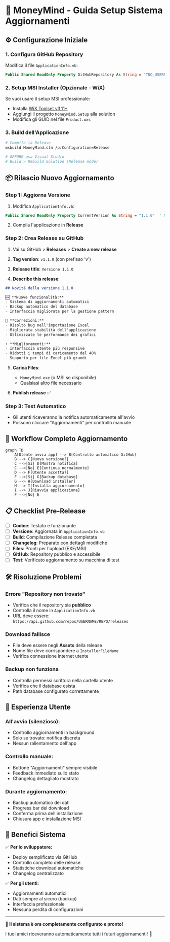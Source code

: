 # 🚀 MoneyMind - Guida Setup Sistema Aggiornamenti

## ⚙️ Configurazione Iniziale

### 1. Configura GitHub Repository
Modifica il file `ApplicationInfo.vb`:
```vb
Public Shared ReadOnly Property GitHubRepository As String = "TUO_USERNAME/MoneyMind"
```

### 2. Setup MSI Installer (Opzionale - WiX)
Se vuoi usare il setup MSI professionale:
- Installa [WiX Toolset v3.11+](http://wixtoolset.org/releases/)
- Aggiungi il progetto `MoneyMind.Setup` alla solution
- Modifica gli GUID nel file `Product.wxs`

### 3. Build dell'Applicazione
```bash
# Compila la Release
msbuild MoneyMind.sln /p:Configuration=Release

# OPPURE usa Visual Studio
# Build > Rebuild Solution (Release mode)
```

## 📦 Rilascio Nuovo Aggiornamento

### Step 1: Aggiorna Versione
1. Modifica `ApplicationInfo.vb`:
```vb
Public Shared ReadOnly Property CurrentVersion As String = "1.1.0"  ' Nuova versione
```

2. Compila l'applicazione in **Release**

### Step 2: Crea Release su GitHub
1. Vai su GitHub > **Releases** > **Create a new release**

2. **Tag version**: `v1.1.0` (con prefisso 'v')

3. **Release title**: `Versione 1.1.0`

4. **Describe this release**:
```markdown
## Novità della versione 1.1.0

🆕 **Nuove funzionalità:**
- Sistema di aggiornamenti automatici
- Backup automatico del database
- Interfaccia migliorata per la gestione pattern

🔧 **Correzioni:**
- Risolto bug nell'importazione Excel
- Migliorata stabilità dell'applicazione
- Ottimizzate le performance dei grafici

⚡ **Miglioramenti:**
- Interfaccia utente più responsive  
- Ridotti i tempi di caricamento del 40%
- Supporto per file Excel più grandi
```

5. **Carica Files**:
   - `MoneyMind.exe` (o MSI se disponibile)
   - Qualsiasi altro file necessario

6. **Publish release** ✅

### Step 3: Test Automatico
- Gli utenti riceveranno la notifica automaticamente all'avvio
- Possono cliccare "Aggiornamenti" per controllo manuale

## 🔄 Workflow Completo Aggiornamento

```mermaid
graph TD
    A[Utente avvia app] --> B[Controllo automatico GitHub]
    B --> C{Nuova versione?}
    C -->|Sì| D[Mostra notifica]
    C -->|No| E[Continua normalmente]
    D --> F[Utente accetta?]
    F -->|Sì| G[Backup database]
    G --> H[Download installer]
    H --> I[Installa aggiornamento]
    I --> J[Riavvia applicazione]
    F -->|No| E
```

## 📋 Checklist Pre-Release

- [ ] **Codice**: Testato e funzionante
- [ ] **Versione**: Aggiornata in `ApplicationInfo.vb`
- [ ] **Build**: Compilazione Release completata
- [ ] **Changelog**: Preparato con dettagli modifiche
- [ ] **Files**: Pronti per l'upload (EXE/MSI)
- [ ] **GitHub**: Repository pubblico e accessibile
- [ ] **Test**: Verificato aggiornamento su macchina di test

## 🛠️ Risoluzione Problemi

### Errore "Repository non trovato"
- Verifica che il repository sia **pubblico**
- Controlla il nome in `ApplicationInfo.vb`
- URL deve essere: `https://api.github.com/repos/USERNAME/REPO/releases`

### Download fallisce
- File deve essere negli **Assets** della release
- Nome file deve corrispondere a `InstallerFileName`
- Verifica connessione internet utente

### Backup non funziona
- Controlla permessi scrittura nella cartella utente
- Verifica che il database esista
- Path database configurato correttamente

## 📱 Esperienza Utente

### All'avvio (silenzioso):
- Controllo aggiornamenti in background
- Solo se trovato: notifica discreta
- Nessun rallentamento dell'app

### Controllo manuale:
- Bottone "Aggiornamenti" sempre visibile
- Feedback immediato sullo stato
- Changelog dettagliato mostrato

### Durante aggiornamento:
- Backup automatico dei dati
- Progress bar del download
- Conferma prima dell'installazione
- Chiusura app e installazione MSI

## 🎯 Benefici Sistema

✅ **Per lo sviluppatore:**
- Deploy semplificato via GitHub
- Controllo completo delle release
- Statistiche download automatiche
- Changelog centralizzato

✅ **Per gli utenti:**
- Aggiornamenti automatici
- Dati sempre al sicuro (backup)
- Interfaccia professionale
- Nessuna perdita di configurazioni

---

**🎉 Il sistema è ora completamente configurato e pronto!**

I tuoi amici riceveranno automaticamente tutti i futuri aggiornamenti! 🚀